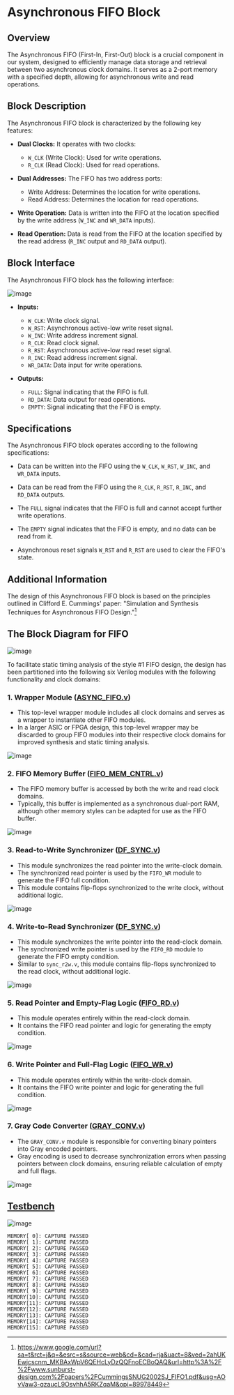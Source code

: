 # Asynchronous FIFO Block

## Overview
The Asynchronous FIFO (First-In, First-Out) block is a crucial component in our system, designed to efficiently manage data storage and retrieval between two asynchronous clock domains. It serves as a 2-port memory with a specified depth, allowing for asynchronous write and read operations.

## Block Description
The Asynchronous FIFO block is characterized by the following key features:

- **Dual Clocks:** It operates with two clocks:
  - `W_CLK` (Write Clock): Used for write operations.
  - `R_CLK` (Read Clock): Used for read operations.

- **Dual Addresses:** The FIFO has two address ports:
  - Write Address: Determines the location for write operations.
  - Read Address: Determines the location for read operations.

- **Write Operation:** Data is written into the FIFO at the location specified by the write address (`W_INC` and `WR_DATA` inputs).

- **Read Operation:** Data is read from the FIFO at the location specified by the read address (`R_INC` output and `RD_DATA` output).

## Block Interface
The Asynchronous FIFO block has the following interface:

![image](https://github.com/AhmedAmrAbdellatif1/Multi-Clock-Domain-System/assets/140100601/e078ff93-2b9c-413b-b1f8-999912ace48f)

- **Inputs:**
  - `W_CLK`: Write clock signal.
  - `W_RST`: Asynchronous active-low write reset signal.
  - `W_INC`: Write address increment signal.
  - `R_CLK`: Read clock signal.
  - `R_RST`: Asynchronous active-low read reset signal.
  - `R_INC`: Read address increment signal.
  - `WR_DATA`: Data input for write operations.

- **Outputs:**
  - `FULL`: Signal indicating that the FIFO is full.
  - `RD_DATA`: Data output for read operations.
  - `EMPTY`: Signal indicating that the FIFO is empty.

## Specifications
The Asynchronous FIFO block operates according to the following specifications:

- Data can be written into the FIFO using the `W_CLK`, `W_RST`, `W_INC`, and `WR_DATA` inputs.

- Data can be read from the FIFO using the `R_CLK`, `R_RST`, `R_INC`, and `RD_DATA` outputs.

- The `FULL` signal indicates that the FIFO is full and cannot accept further write operations.

- The `EMPTY` signal indicates that the FIFO is empty, and no data can be read from it.

- Asynchronous reset signals `W_RST` and `R_RST` are used to clear the FIFO's state.

## Additional Information
The design of this Asynchronous FIFO block is based on the principles outlined in Clifford E. Cummings' paper: "Simulation and Synthesis Techniques for Asynchronous FIFO Design."[^1]

## The Block Diagram for FIFO

![image](https://github.com/AhmedAmrAbdellatif1/Multi-Clock-Domain-System/assets/140100601/42ca8d2a-883f-4acc-bbaf-e7713042b7f1)

To facilitate static timing analysis of the style #1 FIFO design, the design has been partitioned into the following six
Verilog modules with the following functionality and clock domains:

### 1. Wrapper Module ([ASYNC_FIFO.v](./ASYNC_FIFO.v))
- This top-level wrapper module includes all clock domains and serves as a wrapper to instantiate other FIFO modules.
- In a larger ASIC or FPGA design, this top-level wrapper may be discarded to group FIFO modules into their respective clock domains for improved synthesis and static timing analysis.
  
![image](https://github.com/AhmedAmrAbdellatif1/Multi-Clock-Domain-System/assets/140100601/e4eb84e4-5819-4d2b-b293-8be99cabbe56)

### 2. FIFO Memory Buffer ([FIFO_MEM_CNTRL.v](./FIFO_MEM_CNTRL.v))
- The FIFO memory buffer is accessed by both the write and read clock domains.
- Typically, this buffer is implemented as a synchronous dual-port RAM, although other memory styles can be adapted for use as the FIFO buffer.
  
![image](https://github.com/AhmedAmrAbdellatif1/Multi-Clock-Domain-System/assets/140100601/fd10039a-3846-4951-a627-e40786743c7c)

### 3. Read-to-Write Synchronizer ([DF_SYNC.v](./DF_SYNC.v))
- This module synchronizes the read pointer into the write-clock domain.
- The synchronized read pointer is used by the `FIFO_WR` module to generate the FIFO full condition.
- This module contains flip-flops synchronized to the write clock, without additional logic.
  
![image](https://github.com/AhmedAmrAbdellatif1/Multi-Clock-Domain-System/assets/140100601/16dc0c62-c447-4dd1-8f77-f545ae01b994)

### 4. Write-to-Read Synchronizer ([DF_SYNC.v](./DF_SYNC.v))
- This module synchronizes the write pointer into the read-clock domain.
- The synchronized write pointer is used by the `FIFO_RD` module to generate the FIFO empty condition.
- Similar to `sync_r2w.v`, this module contains flip-flops synchronized to the read clock, without additional logic.
  
![image](https://github.com/AhmedAmrAbdellatif1/Multi-Clock-Domain-System/assets/140100601/9d211593-3d69-46c7-a1ee-763291b7f340)

### 5. Read Pointer and Empty-Flag Logic ([FIFO_RD.v](./FIFO_RD.v))
- This module operates entirely within the read-clock domain.
- It contains the FIFO read pointer and logic for generating the empty condition.
  
![image](https://github.com/AhmedAmrAbdellatif1/Multi-Clock-Domain-System/assets/140100601/a4005eca-697e-46ce-9f11-b563319e0a8d)

### 6. Write Pointer and Full-Flag Logic ([FIFO_WR.v](./FIFO_WR.v))
- This module operates entirely within the write-clock domain.
- It contains the FIFO write pointer and logic for generating the full condition.
  
![image](https://github.com/AhmedAmrAbdellatif1/Multi-Clock-Domain-System/assets/140100601/bf34e317-cd15-4b74-8a05-31ada52054ea)

### 7. Gray Code Converter ([GRAY_CONV.v](./GRAY_CONV.v))
- The `GRAY_CONV.v` module is responsible for converting binary pointers into Gray encoded pointers.
- Gray encoding is used to decrease synchronization errors when passing pointers between clock domains, ensuring reliable calculation of empty and full flags.
  
![image](https://github.com/AhmedAmrAbdellatif1/Multi-Clock-Domain-System/assets/140100601/3d745080-1f65-4886-8e1b-cb4db2e78f3c)

## [Testbench](./ASYNC_FIFO_tb.v)

![image](https://github.com/AhmedAmrAbdellatif1/Multi-Clock-Domain-System/assets/140100601/5ff86d80-e1f6-40b8-9f8f-069a776561d2)

```
MEMORY[ 0]: CAPTURE PASSED
MEMORY[ 1]: CAPTURE PASSED
MEMORY[ 2]: CAPTURE PASSED
MEMORY[ 3]: CAPTURE PASSED
MEMORY[ 4]: CAPTURE PASSED
MEMORY[ 5]: CAPTURE PASSED
MEMORY[ 6]: CAPTURE PASSED
MEMORY[ 7]: CAPTURE PASSED
MEMORY[ 8]: CAPTURE PASSED
MEMORY[ 9]: CAPTURE PASSED
MEMORY[10]: CAPTURE PASSED
MEMORY[11]: CAPTURE PASSED
MEMORY[12]: CAPTURE PASSED
MEMORY[13]: CAPTURE PASSED
MEMORY[14]: CAPTURE PASSED
MEMORY[15]: CAPTURE PASSED
```

[^1]: https://www.google.com/url?sa=t&rct=j&q=&esrc=s&source=web&cd=&cad=rja&uact=8&ved=2ahUKEwjcscnm_MKBAxWpV6QEHcLyDzQQFnoECBoQAQ&url=http%3A%2F%2Fwww.sunburst-design.com%2Fpapers%2FCummingsSNUG2002SJ_FIFO1.pdf&usg=AOvVaw3-qzaucL9OsvhhA5RKZqaM&opi=89978449
